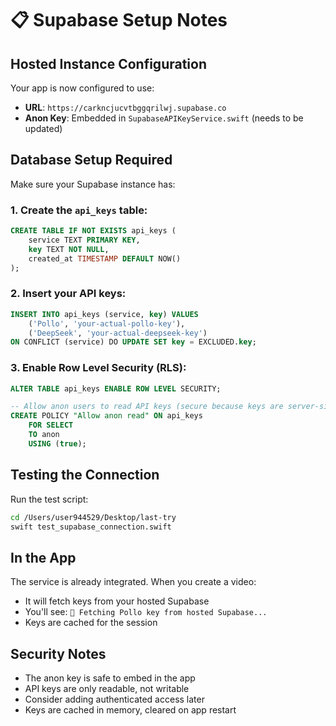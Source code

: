 # 📋 Supabase Setup Notes

## Hosted Instance Configuration

Your app is now configured to use:
- **URL**: `https://carkncjucvtbggqrilwj.supabase.co`
- **Anon Key**: Embedded in `SupabaseAPIKeyService.swift` (needs to be updated)

## Database Setup Required

Make sure your Supabase instance has:

### 1. Create the `api_keys` table:
```sql
CREATE TABLE IF NOT EXISTS api_keys (
    service TEXT PRIMARY KEY,
    key TEXT NOT NULL,
    created_at TIMESTAMP DEFAULT NOW()
);
```

### 2. Insert your API keys:
```sql
INSERT INTO api_keys (service, key) VALUES 
    ('Pollo', 'your-actual-pollo-key'),
    ('DeepSeek', 'your-actual-deepseek-key')
ON CONFLICT (service) DO UPDATE SET key = EXCLUDED.key;
```

### 3. Enable Row Level Security (RLS):
```sql
ALTER TABLE api_keys ENABLE ROW LEVEL SECURITY;

-- Allow anon users to read API keys (secure because keys are server-side only)
CREATE POLICY "Allow anon read" ON api_keys
    FOR SELECT 
    TO anon
    USING (true);
```

## Testing the Connection

Run the test script:
```bash
cd /Users/user944529/Desktop/last-try
swift test_supabase_connection.swift
```

## In the App

The service is already integrated. When you create a video:
- It will fetch keys from your hosted Supabase
- You'll see: `🔑 Fetching Pollo key from hosted Supabase...`
- Keys are cached for the session

## Security Notes

- The anon key is safe to embed in the app
- API keys are only readable, not writable
- Consider adding authenticated access later
- Keys are cached in memory, cleared on app restart
